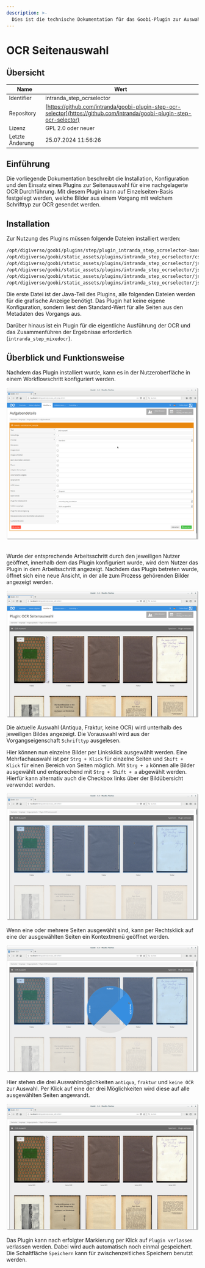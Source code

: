```yaml
---
description: >-
  Dies ist die technische Dokumentation für das Goobi-Plugin zur Auswahl von Einzelseiten zur OCR-Durchführung oder nicht-Durchführung.
---
```


# OCR Seitenauswahl

## Übersicht

Name                     | Wert
-------------------------|-----------
Identifier               | intranda_step_ocrselector
Repository               | [https://github.com/intranda/goobi-plugin-step-ocr-selector](https://github.com/intranda/goobi-plugin-step-ocr-selector)
Lizenz              | GPL 2.0 oder neuer 
Letzte Änderung    | 25.07.2024 11:56:26


## Einführung
Die vorliegende Dokumentation beschreibt die Installation, Konfiguration und den Einsatz eines Plugins zur Seitenauswahl für eine nachgelagerte OCR Durchführung. Mit diesem Plugin kann auf Einzelseiten-Basis festgelegt werden, welche Bilder aus einem Vorgang mit welchem Schrifttyp zur OCR gesendet werden. ​

## Installation
Zur Nutzung des Plugins müssen folgende Dateien installiert werden: ​

```bash
/opt/digiverso/goobi/plugins/step/plugin_intranda_step_ocrselector-base.jar
/opt/digiverso/goobi/static_assets/plugins/intranda_step_ocrselector/css/style.css
/opt/digiverso/goobi/static_assets/plugins/intranda_step_ocrselector/js/app.js
/opt/digiverso/goobi/static_assets/plugins/intranda_step_ocrselector/js/riot.min.js
/opt/digiverso/goobi/static_assets/plugins/intranda_step_ocrselector/js/tags.js
/opt/digiverso/goobi/static_assets/plugins/intranda_step_ocrselector/js/ugh.js
```

​Die erste Datei ist der Java-Teil des Plugins, alle folgenden Dateien werden für die grafische Anzeige benötigt. Das Plugin hat keine eigene Konfiguration, sondern liest den Standard-Wert für alle Seiten aus den Metadaten des Vorgangs aus. ​

Darüber hinaus ist ein Plugin für die eigentliche Ausführung der OCR und das Zusammenführen der Ergebnisse erforderlich (`intranda_step_mixedocr`).​


## Überblick und Funktionsweise
Nachdem das Plugin installiert wurde, kann es in der Nutzeroberfläche in einem Workflowschritt konfiguriert werden. ​

![Task-Details](images/goobi-plugin-step-ocr-selector_screen1.png) ​

Wurde der entsprechende Arbeitsschritt durch den jeweiligen Nutzer geöffnet, innerhalb dem das Plugin konfiguriert wurde, wird dem Nutzer das Plugin in dem Arbeitsschritt angezeigt. Nachdem das Plugin betreten wurde, öffnet sich eine neue Ansicht, in der alle zum Prozess gehörenden Bilder angezeigt werden.

![Plugin-Oberfläche](images/goobi-plugin-step-ocr-selector_screen2.png)

Die aktuelle Auswahl (Antiqua, Fraktur, keine OCR) wird unterhalb des jeweiligen Bildes angezeigt. Die Vorauswahl wird aus der Vorgangseigenschaft `Schrifttyp` ausgelesen. 

Hier können nun einzelne Bilder per Linksklick ausgewählt werden. Eine Mehrfachauswahl ist per `Strg + Klick` für einzelne Seiten und `Shift + Klick` für einen Bereich von Seiten möglich. Mit `Strg + a` können alle Bilder ausgewählt und entsprechend mit `Strg + Shift + a` abgewählt werden. Hierfür kann alternativ auch die Checkbox links über der Bildübersicht verwendet werden.

![Mehrfachauswahl](images/goobi-plugin-step-ocr-selector_screen3.png)

Wenn eine oder mehrere Seiten ausgewählt sind, kann per Rechtsklick auf eine der ausgewählten Seiten ein Kontextmenü geöffnet werden.

![Kontextmenü](images/goobi-plugin-step-ocr-selector_screen4.png)

Hier stehen die drei Auswahlmöglichkeiten `antiqua`, `fraktur` und `keine OCR` zur Auswahl. Per Klick auf eine der drei Möglichkeiten wird diese auf alle ausgewählten Seiten angewandt.

![Aktualisiert - keine OCR für Einband und leere Seiten](images/goobi-plugin-step-ocr-selector_screen5.png)

Das Plugin kann nach erfolgter Markierung per Klick auf `Plugin verlassen` verlassen werden. Dabei wird auch automatisch noch einmal gespeichert. Die Schaltfläche `Speichern` kann für zwischenzeitliches Speichern benutzt werden.